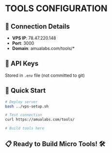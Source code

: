 # TOOLS CONFIGURATION

## 🔗 Connection Details
- **VPS IP**: 78.47.220.148
- **Port**: 3000
- **Domain**: amualabs.com/tools/*

## 🔐 API Keys
Stored in `.env` file (not committed to git)


## 🚀 Quick Start
```bash
# Deploy server
bash ../vps-setup.sh

# Test connection
curl https://amualabs.com/tools/

# Build tools here
```

## 📋 Ready to Build Micro Tools! 🛠️

